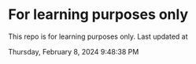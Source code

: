 # For learning purposes only
This repo is for learning purposes only.
Last updated at

Thursday, February 8, 2024 9:48:38 PM

